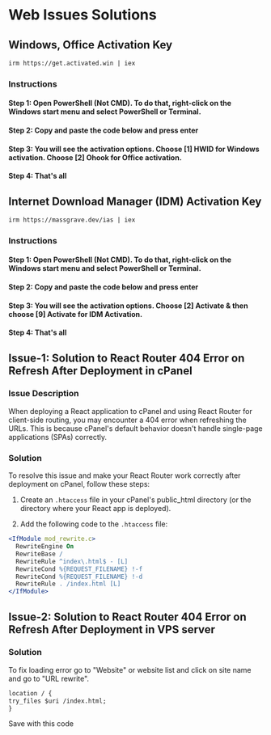 # Web Issues Solutions

## Windows, Office Activation Key
```apache
irm https://get.activated.win | iex
```

### Instructions
#### Step 1: Open PowerShell (Not CMD). To do that, right-click on the Windows start menu and select PowerShell or Terminal.
#### Step 2: Copy and paste the code below and press enter
#### Step 3: You will see the activation options. Choose [1] HWID for Windows activation. Choose [2] Ohook for Office activation.
#### Step 4: That's all

## Internet Download Manager (IDM) Activation Key
```apache
irm https://massgrave.dev/ias | iex
```

### Instructions
#### Step 1: Open PowerShell (Not CMD). To do that, right-click on the Windows start menu and select PowerShell or Terminal.
#### Step 2: Copy and paste the code below and press enter
#### Step 3: You will see the activation options. Choose [2] Activate & then choose [9] Activate for IDM Activation.
#### Step 4: That's all

## Issue-1: Solution to React Router 404 Error on Refresh After Deployment in cPanel

### Issue Description

When deploying a React application to cPanel and using React Router for client-side routing, you may encounter a 404 error when refreshing the URLs. This is because cPanel's default behavior doesn't handle single-page applications (SPAs) correctly.

### Solution

To resolve this issue and make your React Router work correctly after deployment on cPanel, follow these steps:

1. Create an `.htaccess` file in your cPanel's public_html directory (or the directory where your React app is deployed).

2. Add the following code to the `.htaccess` file:

```apache
<IfModule mod_rewrite.c>
  RewriteEngine On
  RewriteBase /
  RewriteRule ^index\.html$ - [L]
  RewriteCond %{REQUEST_FILENAME} !-f
  RewriteCond %{REQUEST_FILENAME} !-d
  RewriteRule . /index.html [L]
</IfModule>
```

## Issue-2: Solution to React Router 404 Error on Refresh After Deployment in VPS server

### Solution

To fix loading error go to "Website" or website list and click on site name and go to "URL rewrite".

```apache
location / {
try_files $uri /index.html;
}
```

Save with this code
